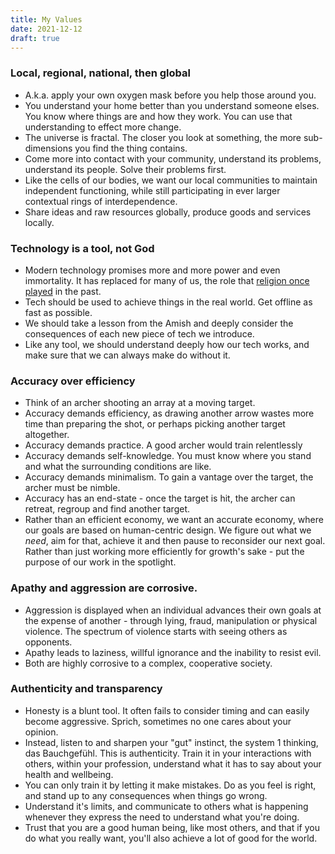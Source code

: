 ```yaml
---
title: My Values
date: 2021-12-12
draft: true
---
```


### Local, regional, national, then global
- A.k.a. apply your own oxygen mask before you help those around you.
- You understand your home better than you understand someone elses. You know where things are and how they work. You can use that understanding to effect more change.
- The universe is fractal. The closer you look at something, the more sub-dimensions you find the thing contains. 
- Come more into contact with your community, understand its problems, understand its people. Solve their problems first.
- Like the cells of our bodies, we want our local communities to maintain independent functioning, while still participating in ever larger contextual rings of interdependence. 
- Share ideas and raw resources globally, produce goods and services locally. 

### Technology is a tool, not God
- Modern technology promises more and more power and even immortality. It has replaced for many of us, the role that [religion once played](https://stevesammartino.com/2021/11/05/technology-as-a-religion/) in the past.
- Tech should be used to achieve things in the real world. Get offline as fast as possible.
- We should take a lesson from the Amish and deeply consider the consequences of each new piece of tech we introduce.
- Like any tool, we should understand deeply how our tech works, and make sure that we can always make do without it. 

### Accuracy over efficiency
- Think of an archer shooting an array at a moving target. 
- Accuracy demands efficiency, as drawing another arrow wastes more time than preparing the shot, or perhaps picking another target altogether. 
- Accuracy demands practice. A good archer would train relentlessly 
- Accuracy demands self-knowledge. You must know where you stand and what the surrounding conditions are like.
- Accuracy demands minimalism. To gain a vantage over the target, the archer must be nimble.
- Accuracy has an end-state - once the target is hit, the archer can retreat, regroup and find another target.
- Rather than an efficient economy, we want an accurate economy, where our goals are based on human-centric design. We figure out what we *need*, aim for that, achieve it and then pause to reconsider our next goal. Rather than just working more efficiently for growth's sake - put the purpose of our work in the spotlight.

### Apathy and aggression are corrosive. 
- Aggression is displayed when an individual advances their own goals at the expense of another - through lying, fraud, manipulation or physical violence. The spectrum of violence starts with seeing others as opponents. 
- Apathy leads to laziness, willful ignorance and the inability to resist evil. 
- Both are highly corrosive to a complex, cooperative society.

### Authenticity and transparency
- Honesty is a blunt tool. It often fails to consider timing and can easily become aggressive. Sprich, sometimes no one cares about your opinion.
- Instead, listen to and sharpen your "gut" instinct, the system 1 thinking, das Bauchgefühl. This is authenticity. Train it in your interactions with others, within your profession, understand what it has to say about your health and wellbeing. 
- You can only train it by letting it make mistakes. Do as you feel is right, and stand up to any consequences when things go wrong.
- Understand it's limits, and communicate to others what is happening whenever they express the need to understand what you're doing. 
- Trust that you are a good human being, like most others, and that if you do what you really want, you'll also achieve a lot of good for the world. 